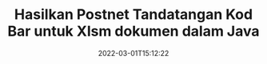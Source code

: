 ---
############################# Static ############################
layout: "auto-gen-signature"
date: 2022-03-01T15:12:22
draft: false
operation: Sign
signaturetype: Barcode
codetype: Postnet
fileformat: Xlsm
productName: Java
lang: ms
productCode: java
otherformats: pdf doc docx docm dot dotm dotx odt ott rtf xls xlsx xlsm xlsb csv ods ots xltx xltm ppt pptx pps ppsx odp otp potx potm pptm ppsm png jpg bmp gif tiff svg webp wmf
breadcrumb: Put  Barcode signature on Xlsm for Java

############################# Head ############################
head_title: "eSign Xlsm dokumen dengan Postnet Barcode dalam Java"
head_description: "Cipta Postnet Tandatangan Kod Bar dan letakkan pada Xlsm dokumen dengan Java menggunakan beberapa baris kod. Gunakan API Tandatangan Dokumen GroupDocs untuk menandatangani pelbagai format fail."

############################# Header ############################
title: "Hasilkan Postnet Tandatangan Kod Bar untuk Xlsm dokumen dalam Java"
description: "eTandatangani dokumen perniagaan Xlsm anda dengan Postnet Barcode. Hasilkan tandatangan Kod Bar dengan cepat dan mudah dengan beberapa baris kod untuk menyediakan pilihan tandatangan."
bg_image: "https://cms.admin.containerize.com/templates/aspose/App_Themes/V3/images/bg/header1.png"
bg_overlay: false
button:
    enable: true

############################# SubMenu ############################
submenu:
    enable: true

    left:
        img_alt: "GroupDocs.Signature for Java"
        image: "https://cms.admin.containerize.com/templates/groupdocs/images/product-logos/90x90-noborder/groupdocs-signature-java.png"
        product: "GroupDocs.Signature"
        platform: "Java"



############################# About ############################
about:
    enable: true
    title: "Perihal GroupDocs.Signature for Java API tandatangan kod bar."
    content: |
        [GroupDocs.Signature for Java](https://products.groupdocs.com/signature/java/) ialah API yang cepat dan mudah untuk mengurus tandatangan elektronik dokumen digital menggunakan jenis Kod Bar seperti UPCA, UPCE, EAN13, EAN14, Code39, Code39Extended, Code128, Codabar, Postnet, ISBN , ITF14 dan banyak lagi. Pelanggan boleh membuat Kod Bar dengan mudah dengan menyediakan teks yang diperlukan dan meletakkannya pada PDF, Dokumen Microsoft Office Words, buku kerja Microsoft Office Excel, persembahan MS PowerPoint, fail Adobe Photoshop dan pelbagai format imej. Kod bar yang diletakkan dalam dokumen boleh dikemas kini, dicari, disahkan, dipadam atau dipratonton sama ada. Selain itu, penyesuaian kod bar disokong.
    

############################# Steps ############################
steps:
    enable: true
    title_left: "Langkah-langkah untuk menandatangani Xlsm dengan Barcode dalam Java"
    content_left: |
        [GroupDocs.Signature for Java](https://products.groupdocs.com/signature/java/) menyediakan keupayaan untuk menandatangani dokumen Xlsm dengan tandatangan Barcode dengan cepat dan mudah.
        
        * Buat contoh kelas Tandatangan yang menyediakan fail Xlsm yang sepatutnya ditandatangani sebagai laluan atau aliran memori
        * Segerakan kelas SignOptions dan tetapkan semua data yang diminta.
        * Guna kaedah Signature.Sign() yang menghantar fail keluaran Xlsm atau aliran memori

    title_right: " Keperluan Sistem"
    content_right: |
        GroupDocs.Signature for Java disokong pada semua platform dan sistem pengendalian utama. Sebelum melaksanakan kod di bawah, sila pastikan anda mempunyai prasyarat berikut dipasang pada sistem anda.

        * Sistem pengendalian: Microsoft Windows, Linux, MacOS
        * Persekitaran pembangunan: NetBeans, Intellij IDEA, Eclipse, etc.
        * Java runtime: J2SE 6.0 and above
        * Dapatkan GroupDocs.Signature for Java terkini daripada [Maven](https://repository.groupdocs.com/webapp/#/artifacts/browse/tree/General/repo/com/groupdocs/groupdocs-signature)
         
    code: |
        ```java    
                
        // Set up input Xlsm file
        String filePath = "input.xlsm";
        // Set up output file
        String outputFilePath = "output.xlsm";

        // Instantiate Signature for input file
        Signature signature = new Signature(filePath);

        // create barcode option with predefined barcode text
        BarcodeSignOptions options = new BarcodeSignOptions("John Smith");

        // setup Barcode encoding type
        options.setEncodeType(BarcodeTypes.Postnet);

        // set signature position
        options.setLeft(50);
        options.setTop(50);
        options.setWidth(200);
        options.setHeight(50);

        // sign Xlsm document
        SignResult result = signature.sign(outputFilePath, options);

        ```

############################# Demos ############################
demos:
    enable: true
    title: "Menandatangani dokumen Xlsm dengan Barcode Demo Langsung"
    content: |
       Tandatangani fail Xlsm dengan pelbagai tandatangan sekarang dengan melawati tapak web [GroupDocs.Signature App](https://products.groupdocs.app/signature/family). Demo dalam talian percuma menanti anda.

        
############################# About Formats ############################
about_formats:
    enable: true
    format:
        # format loop
        - icon: "fas fa-barcode"
          title: "About Postnet Barcode"
          content: |
            POSTNET (Postal Numeric Encoding Technique) ialah simbol kod bar yang digunakan oleh Perkhidmatan Pos Amerika Syarikat untuk membantu dalam mengarahkan mel.
          characterset: |
             Digit berangka (0-9).
          textcapacity: |
             Sehingga 11 aksara.
          image: |
             iVBORw0KGgoAAAANSUhEUgAAACcAAAAjCAYAAAAXMhMjAAAAAXNSR0IArs4c6QAAAARnQU1BAACxjwv8YQUAAAAJcEhZcwAADsMAAA7DAcdvqGQAAACeSURBVFhH7c7BCkMxEELR/P9Pp1LoRrCXpi4Cbw5kIRKZtS82x52a407Ncae+HrfWer8Pyr+i/3NcQv/nuIT+z3EJ/X/Ocf9mlxuhsXZ2uREaa2eXG6Gxdna5ERprZ5cbobF2drkRGmtnlxuhsXZ2uREaa2eXG6Gxdna5ERprZ5cbobF2drkRGmtnlxuhsXZ2ubnAHHdqjjt18XF7vwDevzbHqsQWPwAAAABJRU5ErkJggg==

          link: ""

############################# More Formats ############################
more_formats:
    enable: true
    title: "Tandatangan Barcode lain yang disokong untuk Java"
    content: |
        "Anda juga boleh menandatangani Xlsm dengan jenis tandatangan lain. Sila lihat senarai di bawah."
    format: 
        
       
back_to_top:
    enable: true
---